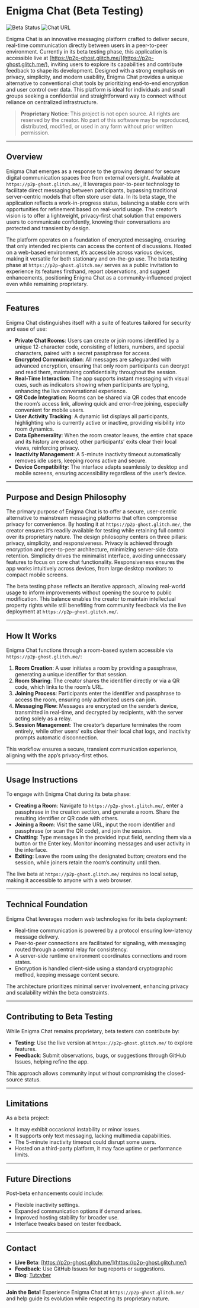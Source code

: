 # Enigma Chat (Beta Testing)

![Beta Status](https://img.shields.io/badge/Status-Beta-yellow?style=flat-square)
![Chat URL](https://img.shields.io/badge/Chat%20URL-p2p--ghost.glitch.me-brightgreen?style=flat-square)

Enigma Chat is an innovative messaging platform crafted to deliver secure, real-time communication directly between users in a peer-to-peer environment. Currently in its beta testing phase, this application is accessible live at [https://p2p-ghost.glitch.me/](https://p2p-ghost.glitch.me/), inviting users to explore its capabilities and contribute feedback to shape its development. Designed with a strong emphasis on privacy, simplicity, and modern usability, Enigma Chat provides a unique alternative to conventional chat tools by prioritizing end-to-end encryption and user control over data. This platform is ideal for individuals and small groups seeking a confidential and straightforward way to connect without reliance on centralized infrastructure.

> **Proprietary Notice**: This project is not open source. All rights are reserved by the creator. No part of this software may be reproduced, distributed, modified, or used in any form without prior written permission.

---

## Overview

Enigma Chat emerges as a response to the growing demand for secure digital communication spaces free from external oversight. Available at `https://p2p-ghost.glitch.me/`, it leverages peer-to-peer technology to facilitate direct messaging between participants, bypassing traditional server-centric models that often store user data. In its beta stage, the application reflects a work-in-progress status, balancing a stable core with opportunities for refinement based on real-world usage. The creator’s vision is to offer a lightweight, privacy-first chat solution that empowers users to communicate confidently, knowing their conversations are protected and transient by design.

The platform operates on a foundation of encrypted messaging, ensuring that only intended recipients can access the content of discussions. Hosted on a web-based environment, it’s accessible across various devices, making it versatile for both stationary and on-the-go use. The beta testing phase at `https://p2p-ghost.glitch.me/` serves as a public invitation to experience its features firsthand, report observations, and suggest enhancements, positioning Enigma Chat as a community-influenced project even while remaining proprietary.

---

## Features

Enigma Chat distinguishes itself with a suite of features tailored for security and ease of use:

- **Private Chat Rooms**: Users can create or join rooms identified by a unique 12-character code, consisting of letters, numbers, and special characters, paired with a secret passphrase for access.
- **Encrypted Communication**: All messages are safeguarded with advanced encryption, ensuring that only room participants can decrypt and read them, maintaining confidentiality throughout the session.
- **Real-Time Interaction**: The app supports instant messaging with visual cues, such as indicators showing when participants are typing, enhancing the live conversational experience.
- **QR Code Integration**: Rooms can be shared via QR codes that encode the room’s access link, allowing quick and error-free joining, especially convenient for mobile users.
- **User Activity Tracking**: A dynamic list displays all participants, highlighting who is currently active or inactive, providing visibility into room dynamics.
- **Data Ephemerality**: When the room creator leaves, the entire chat space and its history are erased; other participants’ exits clear their local views, reinforcing privacy.
- **Inactivity Management**: A 5-minute inactivity timeout automatically removes idle users, keeping rooms active and secure.
- **Device Compatibility**: The interface adapts seamlessly to desktop and mobile screens, ensuring accessibility regardless of the user’s device.

---

## Purpose and Design Philosophy

The primary purpose of Enigma Chat is to offer a secure, user-centric alternative to mainstream messaging platforms that often compromise privacy for convenience. By hosting it at `https://p2p-ghost.glitch.me/`, the creator ensures it’s readily available for testing while retaining full control over its proprietary nature. The design philosophy centers on three pillars: privacy, simplicity, and responsiveness. Privacy is achieved through encryption and peer-to-peer architecture, minimizing server-side data retention. Simplicity drives the minimalist interface, avoiding unnecessary features to focus on core chat functionality. Responsiveness ensures the app works intuitively across devices, from large desktop monitors to compact mobile screens.

The beta testing phase reflects an iterative approach, allowing real-world usage to inform improvements without opening the source to public modification. This balance enables the creator to maintain intellectual property rights while still benefiting from community feedback via the live deployment at `https://p2p-ghost.glitch.me/`.

---

## How It Works

Enigma Chat functions through a room-based system accessible via `https://p2p-ghost.glitch.me/`:
1. **Room Creation**: A user initiates a room by providing a passphrase, generating a unique identifier for that session.
2. **Room Sharing**: The creator shares the identifier directly or via a QR code, which links to the room’s URL.
3. **Joining Process**: Participants enter the identifier and passphrase to access the room, ensuring only authorized users can join.
4. **Messaging Flow**: Messages are encrypted on the sender’s device, transmitted in real-time, and decrypted by recipients, with the server acting solely as a relay.
5. **Session Management**: The creator’s departure terminates the room entirely, while other users’ exits clear their local chat logs, and inactivity prompts automatic disconnection.

This workflow ensures a secure, transient communication experience, aligning with the app’s privacy-first ethos.

---

## Usage Instructions

To engage with Enigma Chat during its beta phase:
- **Creating a Room**: Navigate to `https://p2p-ghost.glitch.me/`, enter a passphrase in the creation section, and generate a room. Share the resulting identifier or QR code with others.
- **Joining a Room**: Visit the same URL, input the room identifier and passphrase (or scan the QR code), and join the session.
- **Chatting**: Type messages in the provided input field, sending them via a button or the Enter key. Monitor incoming messages and user activity in the interface.
- **Exiting**: Leave the room using the designated button; creators end the session, while joiners retain the room’s continuity until then.

The live beta at `https://p2p-ghost.glitch.me/` requires no local setup, making it accessible to anyone with a web browser.

---

## Technical Foundation

Enigma Chat leverages modern web technologies for its beta deployment:
- Real-time communication is powered by a protocol ensuring low-latency message delivery.
- Peer-to-peer connections are facilitated for signaling, with messaging routed through a central relay for consistency.
- A server-side runtime environment coordinates connections and room states.
- Encryption is handled client-side using a standard cryptographic method, keeping message content secure.

The architecture prioritizes minimal server involvement, enhancing privacy and scalability within the beta constraints.

---

## Contributing to Beta Testing

While Enigma Chat remains proprietary, beta testers can contribute by:
- **Testing**: Use the live version at `https://p2p-ghost.glitch.me/` to explore features.
- **Feedback**: Submit observations, bugs, or suggestions through GitHub Issues, helping refine the app.

This approach allows community input without compromising the closed-source status.

---

## Limitations

As a beta project:
- It may exhibit occasional instability or minor issues.
- It supports only text messaging, lacking multimedia capabilities.
- The 5-minute inactivity timeout could disrupt some users.
- Hosted on a third-party platform, it may face uptime or performance limits.

---

## Future Directions

Post-beta enhancements could include:
- Flexible inactivity settings.
- Expanded communication options if demand arises.
- Improved hosting stability for broader use.
- Interface tweaks based on tester feedback.

---

## Contact

- **Live Beta**: [https://p2p-ghost.glitch.me/](https://p2p-ghost.glitch.me/)
- **Feedback**: Use GitHub Issues for bug reports or suggestions.
- **Blog**: [Tutcyber]([https://p2p-ghost.glitch.me/])
---

**Join the Beta!** Experience Enigma Chat at `https://p2p-ghost.glitch.me/` and help guide its evolution while respecting its proprietary nature.

